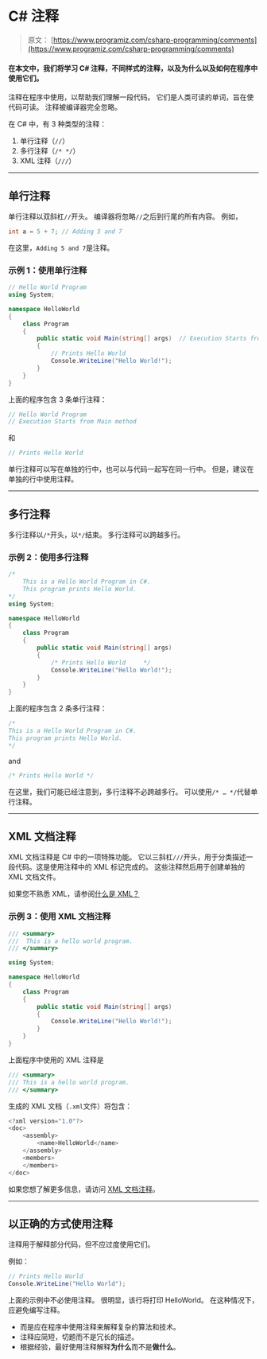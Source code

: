 # C# 注释

> 原文： [https://www.programiz.com/csharp-programming/comments](https://www.programiz.com/csharp-programming/comments)

#### 在本文中，我们将学习 C# 注释，不同样式的注释，以及为什么以及如何在程序中使用它们。

注释在程序中使用，以帮助我们理解一段代码。 它们是人类可读的单词，旨在使代码可读。 注释被编译器完全忽略。

在 C# 中，有 3 种类型的注释：

1.  单行注释（`//`）
2.  多行注释（`/* */`）
3.  XML 注释（`///`）

* * *

## 单行注释

单行注释以双斜杠`//`开头。 编译器将忽略`//`之后到行尾的所有内容。 例如，

```cs
int a = 5 + 7; // Adding 5 and 7
```

在这里，`Adding 5 and 7`是注释。

### 示例 1：使用单行注释

```cs
// Hello World Program
using System;

namespace HelloWorld
{
	class Program
	{
		public static void Main(string[] args)  // Execution Starts from Main method
		{
			// Prints Hello World
			Console.WriteLine("Hello World!");
		}
	}
} 
```

上面的程序包含 3 条单行注释：

```cs
// Hello World Program
// Execution Starts from Main method
```

和

```cs
// Prints Hello World
```

单行注释可以写在单独的行中，也可以与代码一起写在同一行中。 但是，建议在单独的行中使用注释。

* * *

## 多行注释

多行注释以`/*`开头，以`*/`结束。 多行注释可以跨越多行。

### 示例 2：使用多行注释

```cs
/*
	This is a Hello World Program in C#.
	This program prints Hello World.
*/
using System;

namespace HelloWorld
{
	class Program
	{
		public static void Main(string[] args)
		{
			/* Prints Hello World     */
			Console.WriteLine("Hello World!");
		}
	}
} 
```

上面的程序包含 2 条多行注释：

```cs
/*
This is a Hello World Program in C#.
This program prints Hello World.
*/
```

and

```cs
/* Prints Hello World */
```

在这里，我们可能已经注意到，多行注释不必跨越多行。 可以使用`/* … */`代替单行注释。

* * *

## XML 文档注释

XML 文档注释是 C# 中的一项特殊功能。 它以三斜杠`///`开头，用于分类描述一段代码。这是使用注释中的 XML 标记完成的。 这些注释然后用于创建单独的 XML 文档文件。

如果您不熟悉 XML，请参阅[什么是 XML？](https://www.w3schools.com/xml/xml_whatis.asp "What is XML?")

### 示例 3：使用 XML 文档注释

```cs
/// <summary>
///  This is a hello world program.
/// </summary>

using System;

namespace HelloWorld
{
	class Program
	{
		public static void Main(string[] args)
		{
			Console.WriteLine("Hello World!");
		}
	}
} 
```

上面程序中使用的 XML 注释是

```cs
/// <summary>
/// This is a hello world program.
/// </summary>
```

生成的 XML 文档（`.xml`文件）将包含：

```cs
<?xml version="1.0"?>
<doc>
	<assembly>
		<name>HelloWorld</name>
	</assembly>
	<members>
	</members>
</doc>
```

如果您想了解更多信息，请访问 [XML 文档注释](https://docs.microsoft.com/en-us/dotnet/csharp/programming-guide/xmldoc/xml-documentation-comments)。

* * *

## 以正确的方式使用注释

注释用于解释部分代码，但不应过度使用它们。

例如：

```cs
// Prints Hello World
Console.WriteLine("Hello World");
```

上面的示例中不必使用注释。 很明显，该行将打印 HelloWorld。 在这种情况下，应避免编写注释。

*   而是应在程序中使用注释来解释复杂的算法和技术。
*   注释应简短，切题而不是冗长的描述。
*   根据经验，最好使用注释解释**为什么**而不是**做什么**。